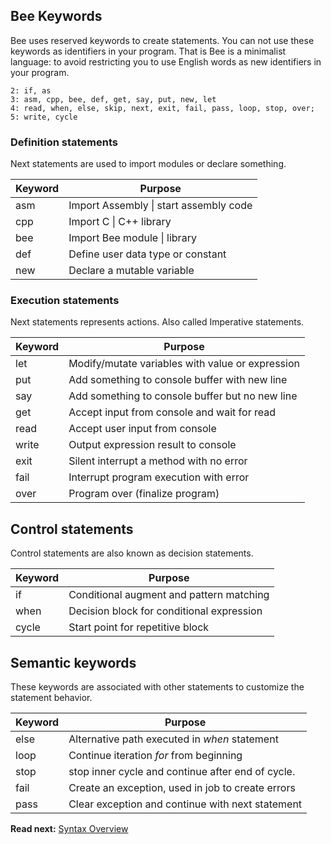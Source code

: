 ## Bee Keywords

Bee uses reserved keywords to create statements. You can not use these keywords as identifiers in your program. That is Bee is a minimalist language: to avoid restricting you to use English words as new identifiers in your program.

```
2: if, as  
3: asm, cpp, bee, def, get, say, put, new, let  
4: read, when, else, skip, next, exit, fail, pass, loop, stop, over;
5: write, cycle 
```

### Definition statements

Next statements are used to import modules or declare something.

| Keyword  | Purpose
|----------|--------------------------------------------------
| asm      | Import Assembly \| start assembly code
| cpp      | Import C \| C++ library
| bee      | Import Bee module \| library
| def      | Define user data type or constant
| new      | Declare a mutable variable

### Execution statements

Next statements represents actions. Also called Imperative statements.

| Keyword  | Purpose
|----------|--------------------------------------------------
| let      | Modify/mutate variables with value or expression
| put      | Add something to console buffer with new line 
| say      | Add something to console buffer but no new line 
| get      | Accept input from console and wait for read
| read     | Accept user input from console 
| write    | Output expression result to console 
| exit     | Silent interrupt a method with no error 
| fail     | Interrupt program execution with error 
| over     | Program over (finalize program)

## Control statements

Control statements are also known as decision statements.

| Keyword  | Purpose
|----------|--------------------------------------------------
| if       | Conditional augment and pattern matching
| when     | Decision block for conditional expression 
| cycle    | Start point for repetitive block

## Semantic keywords

These keywords are associated with other statements to customize the statement behavior.

| Keyword  | Purpose
|----------|--------------------------------------------------
| else     | Alternative path executed in _when_ statement
| loop     | Continue iteration _for_ from beginning
| stop     | stop inner cycle and continue after end of cycle.
| fail     | Create an exception, used in job to create errors
| pass     | Clear exception and continue with next statement

**Read next:** [Syntax Overview](overview.md)